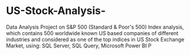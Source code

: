 # US-Stock-Analysis-
Data Analysis Project on S&amp;P 500 (Standard &amp; Poor's 500) Index analysis, which contains 500 worldwide known US based companies of different industries and considered as one of the top indices in US Stock Exchange Market, using: SQL Server, SQL Query, Microsoft Power BI P
